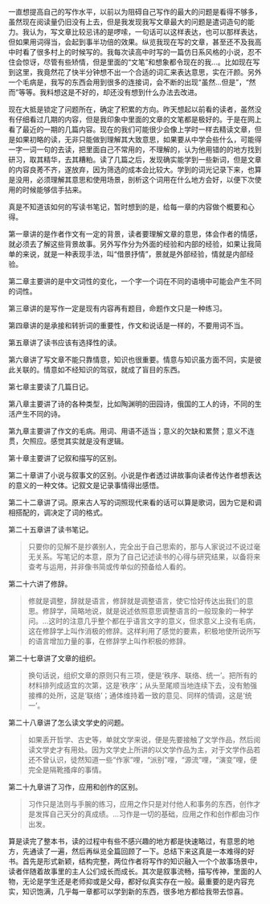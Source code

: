 一直想提高自己的写作水平，以前以为阻碍自己写作的最大的问题是看得不够多，虽然现在阅读量仍旧没有上去，但是我发现我写文章最大的问题是遣词造句的能力。我认为，写文章比较忌讳的是啰嗦，一句话可以这样表达，也可以那样表达，但如果用词得当，会起到事半功倍的效果。纵览我现在写的文章，甚至还不及我高中时看了很多村上的时候写的。我每次读高中时写的一篇仿日系风格的小说，忍不住会惊讶，尽管有些矫情，但是里面的“文笔”和想象都令现在的我...。比如现在写到这里，我竟然花了快半分钟想不出一个合适的词汇来表达意思，实在汗颜。另外一个毛病是，我写的东西会用到很多的连接词，会不断的出现“虽然...但是”，“然而”等等。我料想这是不好的，却还没有想到什么办法去改进。

现在大抵是锁定了问题所在，确定了积累的方向。昨天想起以前看的读者，虽然没有仔细看过几期的内容，但是我印象中里面的文章的文笔都是极好的。于是在网上看了最近的一期的几篇内容。现在的我们可能很少会像上学时一样去精读文章，但是如果初略的读，无非只能做到理解其大致意思，如果要从中学会些什么，可能得一字一词一句的去读，把里面自己不常用的，不理解的，认为他用错的的地方找到研习，取其精华，去其糟粕。读了几篇之后，发现确实能学到一些新词，但是文章的内容良莠不齐，遂放弃，因为筛选的成本会比较大。学到的词光记录下来，也算是没用，必须理解其意思和使用场景，剖析这个词用在什么地方会好，以便下次使用的时候能够信手拈来。

真是不知道该如何的写读书笔记，暂时想到的是，给每一章的内容做个概要和心得。

第一章讲的是作者作文有一定的背景，读者要理解文章的意思，体会作者的情感，就必须去了解这些背景故事。另外写作分为外面的经验和内部的经验，如果让我简单的来说，就是一种表现手法，叫“借景抒情”，景就是外部经验，情就是内部经验。

第二章主要讲的是中文词性的变化，一个字一个词在不同的语境中可能会产生不同的词性。

第三章讲的是写作一定是现有内容再有题目，命题作文只是一种练习。

第四章讲的是承接和转折词的重要性，作文和说话是一样的，不要用词不当。

第五章讲了读书应该有选择性的读。

第六章讲了写文章不能只靠情意，知识也很重要。情意与知识虽方面不同，实是彼此关联的。情意如不经知识的驾驭，就成了盲目的东西。

第七章主要读了几篇日记。

第八章主要讲了诗的各种类型，比如陶渊明的田园诗，俄国的工人的诗，不同的生活产生不同的诗。

第九章主要讲了作文的毛病。用词、用语不适当；意义的欠缺和累赘；意义不连贯，欠照应。感觉其实就是没有逻辑。

第十章主要讲了记叙和描写的区别。

第二十章讲了小说与叙事文的区别。小说是作者透过讲故事向读者传达作者想表达的意义的一种文体。记叙文是记录事情得出感悟。

第二十二章讲了词。原来古人写的词照现代来看的话可以算是歌词，因为它是和调相搭配的，调决定了词的格式。

第二十五章讲了读书笔记。

>只要你的见解不是抄袭别人，完全出于自己思索的，那与人家说过不说过毫无关系。写笔记的本意，原为了自己记述读书的心得与研究结果，以备将来查考与运用，并非像书简或传单似的预备给人看的。

第二十六讲了修辞。

>修就是调整，辞就是语言，修辞就是调整语言，使它恰好传达出我们的意思。修辞学，简略地说，就是说述依照意思调整语言的一般现象的一种学问。...这时的注意几乎整个都在乎语言文字的意义，但求意义上没有毛病，这在修辞学上叫作消极的修辞。这样利用了感觉的要素，积极地使所说所写的语言增加力量的事，在修辞学上叫作积极的修辞。

第二十七章讲了文章的组织。

>换句话说，组织文章的原则只有三项，便是‘秩序、联络、统一’。把所有的材料排列成适宜的次第，这是‘秩序’；从头至尾顺当地连续下去，没有勉强接榫的处所，这是‘联络’；通体维持着一致的意见、同样的情调，这是‘统一’。

第二十八章讲了怎么读文学史的问题。

>如果丢开哲学、古史等，单就文学来说，便是先要接触了文学作品，然后阅读文学史才有用处。因为文学史上所讲的以文学作品为主，对于文学作品若还不曾认识，徒然知道一些“作家”哩，“派别”哩，“源流”哩，“演变”哩，便完全是隔靴搔痒的事情。

第二十九章讲了习作，应用和创作的区别。

>习作只是法则与手腕的练习，应用之作只是对付他人和事务的东西，创作才是发挥自己天分的真成绩。...习作是一切的基础，应用之作和创作都由习作出发。

算是读完了整本书，读的过程中有些不感兴趣的地方都是快速略过，有意思的地方，先通读了一遍，然后再纵览全篇回顾了一下。总结下来这真是一本难得的好书。首先是形式新颖，结构完整，两位作者将写作的知识融入一个个故事场景中，读者伴随着故事里的主人公们成长而成长。其次是叙事流畅，描写传神，里面的人物，无论是学生还是老师抑或是父母，都好似真实存在一般。最重要的是内容充实，知识饱满，几乎每一章都可以学到新的东西，很多地方都给我带去惊喜。